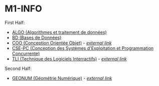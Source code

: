 # M1-INFO

First Half:
 - [ALGO (Algorithmes et traitement de données)](First%20Half/ALGO)
 - [BD (Bases de Données)](First%20Half/BD)
 - [COO (Conception Orientée Objet)](First%20Half/COO) - _[external link](https://coo.gricad-pages.univ-grenoble-alpes.fr/)_
 - [CSE-PC (Conception des Systèmes d'Exploitation et Programmation Concurrente)](First%20Half/CSE-PC)
 - [TLI (Technique des Logiciels Interractifs)](First%20Half/TLI) - _[external link](http://iihm.imag.fr/blanch/M1/TLI/)_

Second Half:
 - [GEONUM (Géométrie Numérique)](Second%20Half/GEONUM) - _[external link](https://geonum.gricad-pages.univ-grenoble-alpes.fr/geonum-pages/)_
